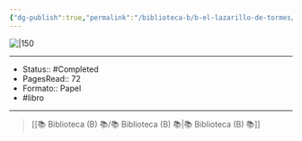 ```yaml
---
{"dg-publish":true,"permalink":"/biblioteca-b/b-el-lazarillo-de-tormes/"}
---
```


![|150](https://editorialverbum.es/wp-content/uploads/2016/11/El-Lazarillo-de-Tormes.jpg)

---

- Status:: #Completed  
- PagesRead:: 72
- Formato:: Papel
- #libro 

---

> [[📚 Biblioteca (B) 📚/📚 Biblioteca (B) 📚\|📚 Biblioteca (B) 📚]]